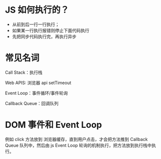 # JS 如何执行的？

- 从前到后一行一行执行；
- 如果某一行执行报错则停止下面代码执行
- 先把同步代码执行完，再执行异步

# 常见名词

Call Stack：执行栈

Web APIS: 浏览器 api setTimeout

Event Loop：事件循环/事件轮询

Callback Queue：回调队列

# DOM 事件和 Event Loop

例如 click 方法放到 浏览器缓存，直到用户点击，才会把方法推到 Callback Queue 队列中，然后由 js Event Loop 轮询的机制执行，把方法放到执行栈中执行。
